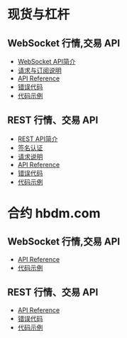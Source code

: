 # 现货与杠杆
## WebSocket 行情,交易 API<br>

* [WebSocket API简介](WS_introduction)<br>
* [请求与订阅说明](WS_request)<br> 
* [API Reference](WS_api_reference)<br>
* [错误代码](WS_error_code)<br>
* [代码示例](https://github.com/huobiapi?tab=repositories)<br>


## REST 行情、交易 API<br>

* [REST API简介](REST_introduction)<br>
* [签名认证](REST_authentication)<br>
* [请求说明](REST_request)<br>
* [API Reference](REST_api_reference)<br>
* [错误代码](REST_error_code)<br>
* [代码示例](https://github.com/huobiapi?tab=repositories)<br>

# 合约 hbdm.com
## WebSocket 行情,交易 API<br>

* [API Reference](WS_api_reference_Derivatives)<br>
* [代码示例](https://github.com/huobiapi?tab=repositories)<br>

## REST 行情、交易 API<br>

* [API Reference](REST_api_reference_Derivatives)<br>
* [错误代码](Resf_error_code_derivatives)<br>
* [代码示例](https://github.com/huobiapi?tab=repositories)<br>